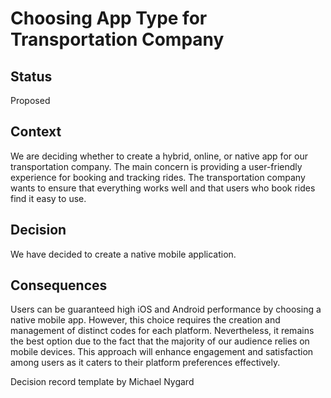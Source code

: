 # Choosing App Type for Transportation Company

## Status
Proposed

## Context
We are deciding whether to create a hybrid, online, or native app for our transportation company. The main concern is providing a user-friendly experience for booking and tracking rides. The transportation company wants to ensure that everything works well and that users who book rides find it easy to use.

## Decision
We have decided to create a native mobile application.

## Consequences
Users can be guaranteed high iOS and Android performance by choosing a native mobile app. However, this choice requires the creation and management of distinct codes for each platform. Nevertheless, it remains the best option due to the fact that the majority of our audience relies on mobile devices. This approach will enhance engagement and satisfaction among users as it caters to their platform preferences effectively.

Decision record template by Michael Nygard